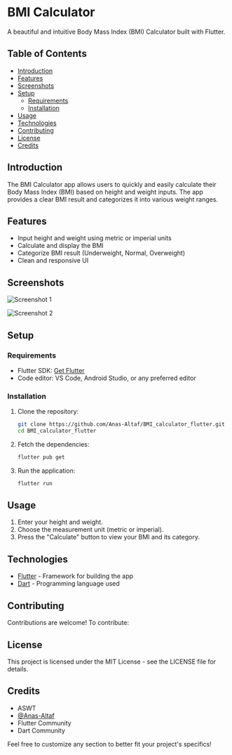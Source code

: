 # BMI Calculator

A beautiful and intuitive Body Mass Index (BMI) Calculator built with Flutter.

## Table of Contents

- [Introduction](#introduction)
- [Features](#features)
- [Screenshots](#screenshots)
- [Setup](#setup)
  - [Requirements](#requirements)
  - [Installation](#installation)
- [Usage](#usage)
- [Technologies](#technologies)
- [Contributing](#contributing)
- [License](#license)
- [Credits](#credits)

## Introduction

The BMI Calculator app allows users to quickly and easily calculate their Body Mass Index (BMI) based on height and weight inputs. The app provides a clear BMI result and categorizes it into various weight ranges.

## Features

- Input height and weight using metric or imperial units
- Calculate and display the BMI
- Categorize BMI result (Underweight, Normal, Overweight)
- Clean and responsive UI

## Screenshots

![Screenshot 1](https://github.com/Anas-Altaf/BMI_calculator_flutter/assets/157444488/c750c2da-fb17-4de0-a214-3778ddce38e9)

![Screenshot 2](https://github.com/Anas-Altaf/BMI_calculator_flutter/assets/157444488/349c17be-4ac0-440c-8122-4f09de3772c8)

## Setup

### Requirements


- Flutter SDK: [Get Flutter](https://flutter.dev/docs/get-started/install)
- Code editor: VS Code, Android Studio, or any preferred editor

### Installation

1. Clone the repository:
    ```bash
    git clone https://github.com/Anas-Altaf/BMI_calculator_flutter.git
    cd BMI_calculator_flutter
2. Fetch the dependencies:
    ```bash
    flutter pub get
3. Run the application:
    ```bash
    flutter run
## Usage
1. Enter your height and weight.
2. Choose the measurement unit (metric or imperial).
3. Press the "Calculate" button to view your BMI and its category.
## Technologies
+ [Flutter](https://flutter.dev/) - Framework for building the app
+ [Dart](https://dart.dev/) - Programming language used
## Contributing
Contributions are welcome! To contribute:

## License
This project is licensed under the MIT License - see the LICENSE file for details.

## Credits
+ ASWT
+ [@Anas-Altaf](https://github.com/Anas-Altaf/)
+ Flutter Community
+ Dart Community

Feel free to customize any section to better fit your project's specifics!